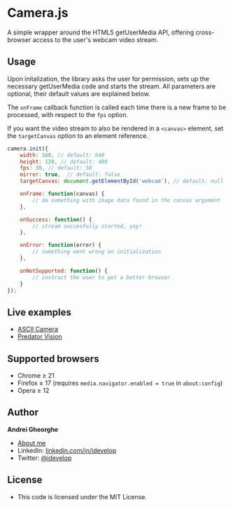 Camera.js
============

A simple wrapper around the HTML5 getUserMedia API, offering cross-browser access to the user's webcam video stream. 

## Usage

Upon initalization, the library asks the user for permission, sets up the necessary getUserMedia code and starts the stream. All parameters are optional, their default values are explained below.

The `onFrame` callback function is called each time there is a new frame to be processed, with respect to the `fps` option.

If you want the video stream to also be rendered in a `<canvas>` element, set the `targetCanvas` option to an element reference.

```javascript
camera.init({
	width: 160, // default: 640
	height: 120, // default: 480
	fps: 30, // default: 30
	mirror: true,  // default: false
	targetCanvas: document.getElementById('webcam'), // default: null 

	onFrame: function(canvas) {
		// do something with image data found in the canvas argument
	},

	onSuccess: function() {
		// stream succesfully started, yay!
	},

	onError: function(error) {
		// something went wrong on initialization
	},

	onNotSupported: function() {
		// instruct the user to get a better browser
	}
});
```

## Live examples

* [ASCII Camera](http://idevelop.github.com/ascii-camera/)
* [Predator Vision](http://idevelop.github.com/predator-vision/)

## Supported browsers

* Chrome &ge; 21
* Firefox &ge; 17 (requires `media.navigator.enabled = true` in `about:config`)
* Opera &ge; 12

## Author

**Andrei Gheorghe**

* [About me](http://idevelop.github.com)
* LinkedIn: [linkedin.com/in/idevelop](https://linkedin.com/in/idevelop)
* Twitter: [@idevelop](http://twitter.com/idevelop)

## License

- This code is licensed under the MIT License.
